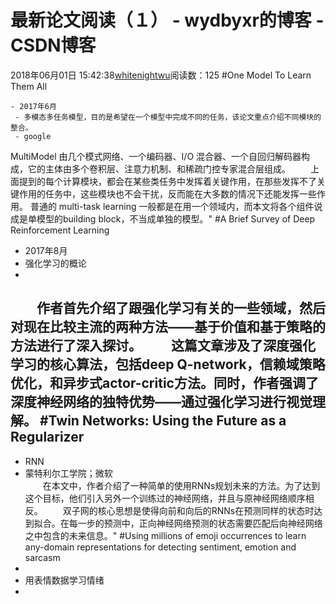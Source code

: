 # 最新论文阅读（１） - wydbyxr的博客 - CSDN博客
2018年06月01日 15:42:38[whitenightwu](https://me.csdn.net/wydbyxr)阅读数：125
#One Model To Learn Them All
```
- 2017年6月	
 - 多模态多任务模型，目的是希望在一个模型中完成不同的任务，该论文重点介绍不同模块的整合。
 - google
```
MultiModel 由几个模式网络、一个编码器、I/O 混合器、一个自回归解码器构成，它的主体由多个卷积层、注意力机制、和稀疏门控专家混合层组成。
　　上面提到的每个计算模块，都会在某些类任务中发挥着关键作用，在那些发挥不了关键作用的任务中，这些模块也不会干扰，反而能在大多数的情况下还能发挥一些作用。
普通的 multi-task learning 一般都是在用一个领域内，而本文将各个组件说成是单模型的building block，不当成单独的模型。"
#A Brief Survey of Deep Reinforcement Learning	
- 2017年8月	
- 强化学习的概论		
-
　　作者首先介绍了跟强化学习有关的一些领域，然后对现在比较主流的两种方法——基于价值和基于策略的方法进行了深入探讨。
　　这篇文章涉及了深度强化学习的核心算法，包括deep Q-network，信赖域策略优化，和异步式actor-critic方法。同时，作者强调了深度神经网络的独特优势——通过强化学习进行视觉理解。
#Twin Networks: Using the Future as a Regularizer
-
- RNN	
- 蒙特利尔工学院；微软	
　　在本文中，作者介绍了一种简单的使用RNNs规划未来的方法。为了达到这个目标，他们引入另外一个训练过的神经网络，并且与原神经网络顺序相反。
　　双子网的核心思想是使得向前和向后的RNNs在预测同样的状态时达到拟合。在每一步的预测中，正向神经网络预测的状态需要匹配后向神经网络之中包含的未来信息。"
#Using millions of emoji occurrences to learn any-domain representations for detecting sentiment, emotion and sarcasm
-
- 用表情数据学习情绪
-
